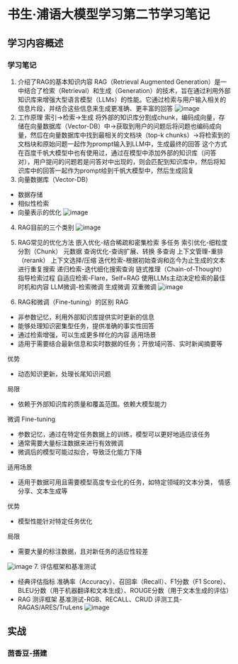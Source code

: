 # 书生·浦语大模型学习第二节学习笔记
## 学习内容概述
### 学习笔记
1. 介绍了RAG的基本知识内容
RAG（Retrieval Augmented Generation）是一中结合了检索（Retrieval）和生成（Generation）的技术，旨在通过利用外部知识库来增强大型语言模型（LLMs）的性能。它通过检索与用户输入相关的信息片段，并结合这些信息来生成更准确、更丰富的回答
![image](https://github.com/PURE281/my_dream/assets/93171238/52220a9e-ed87-43d4-a398-03311ded5e0e)
2. 工作原理
索引->检索->生成
将外部的知识库分割成chunk，编码成向量，存储在向量数据库（Vector-DB）中->获取到用户的问题后将问题也编码成向量，然后在向量数据库中找到最相关的文档块（top-k chunks）->将检索到的文档块和原始问题一起作为prompt输入到LLM中，生成最终的回答
这个方式在百度千帆大模型中也有使用过，通过在模型中添加外部的知识库（问答对），用户提问的问题若是问答对中出现的，则会匹配到知识库中，然后将知识库中的回答一起作为prompt给到千帆大模型中，然后生成回复
3. 向量数据库（Vector-DB）
- 数据存储
- 相似性检索
- 向量表示的优化
![image](https://github.com/PURE281/my_dream/assets/93171238/9f551f25-b2d2-476d-8810-42dabc9ed2ce)

4. RAG目前的三个类别
![image](https://github.com/PURE281/my_dream/assets/93171238/25a91afe-bd5b-42c1-836d-dd2f0a8fa7e4)
5. RAG常见的优化方法
嵌入优化-结合稀疏和密集检索 多任务
索引优化-细粒度分割（Chunk） 元数据
查询优化-查询扩展、转换 多查询
上下文管理-重排（rerank） 上下文选择/压缩
迭代检索-根据初始查询和迄今为止生成的文本进行重复搜索
递归检索-迭代细化搜索查询 链式推理（Chain-of-Thought）指导检索过程
自适应检索-Flare，Self=RAG 使用LLMs主动决定检索的最佳时机和内容
LLM微调-检索微调 生成微调 双重微调
![image](https://github.com/PURE281/my_dream/assets/93171238/fcd0a700-2f21-4cc9-8933-d872c2c8b4ae)

6. RAG和微调（Fine-tuning）的区别 
RAG
- 非参数记忆，利用外部知识库提供实时更新的信息
- 能够处理知识密集型任务，提供准确的事实性回答
- 通过检索增强，可以生成更多样化的内容
适用场景
- 适用于需要结合最新信息和实时数据的任务；开放域问答、实时新闻摘要等

优势
- 动态知识更新，处理长尾知识问题

局限
- 依赖于外部知识库的质量和覆盖范围。依赖大模型能力

微调 Fine-tuning
- 参数记忆，通过在特定任务数据上的训练，模型可以更好地适应该任务
- 通常需要大量标注数据来进行有效微调
- 微调后的模型可能过拟合，导致泛化能力下降

适用场景
- 适用于数据可用且需要模型高度专业化的任务，如特定领域的文本分类， 情感分享、文本生成等

优势
- 模型性能针对特定任务优化

局限
- 需要大量的标注数据，且对新任务的适应性较差

![image](https://github.com/PURE281/my_dream/assets/93171238/560e6027-e90b-443f-83b4-52f353ff2bf8)
7. 评估框架和基准测试
- 经典评估指标
准确率（Accuracy）、召回率（Recall）、F1分数（F1 Score）、BLEU分数（用于机器翻译和文本生成）、ROUGE分数（用于文本生成的评估）
- RAG 测评框架
基准测试-RGB、RECALL、CRUD
评测工具-RAGAS/ARES/TruLens
![image](https://github.com/PURE281/my_dream/assets/93171238/d2316701-54fb-4f3f-9dd9-10bb96e018f5)
## 实战
### 茴香豆-搭建

